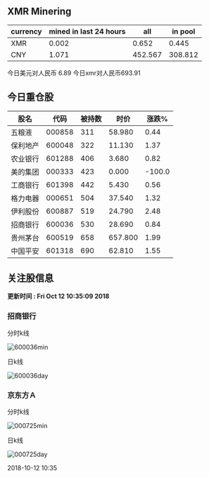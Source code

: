 ## XMR Minering

|currency|mined in last 24 hours|all|in pool|
|---|---|---|---|
|XMR|0.002|0.652|0.445|
|CNY|1.071|452.567|308.812|

今日美元对人民币 6.89	今日xmr对人民币693.91


## 今日重仓股 

|股名|代码|被持数|时价|涨跌%|
|---|---|---|---|---|
|五粮液|000858|311|58.980|0.44|
|保利地产|600048|322|11.130|1.37|
|农业银行|601288|406|3.680|0.82|
|美的集团|000333|423|0.000|-100.0|
|工商银行|601398|442|5.430|0.56|
|格力电器|000651|504|37.540|1.32|
|伊利股份|600887|519|24.790|2.48|
|招商银行|600036|530|28.690|0.84|
|贵州茅台|600519|658|657.800|1.99|
|中国平安|601318|690|62.810|1.55|

## 关注股信息
**更新时间 : Fri Oct 12 10:35:09 2018**
### 招商银行 
分时k线

![600036min](http://image.sinajs.cn/newchart/min/n/sh600036.gif)

日k线

![600036day](http://image.sinajs.cn/newchart/daily/n/sh600036.gif)

### 京东方Ａ 
分时k线

![000725min](http://image.sinajs.cn/newchart/min/n/sz000725.gif)

日k线

![000725day](http://image.sinajs.cn/newchart/daily/n/sz000725.gif)

2018-10-12 10:35